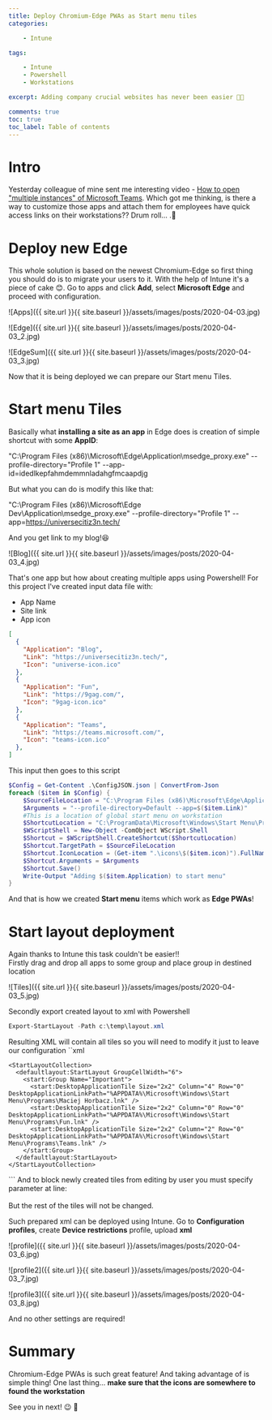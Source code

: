 ```yaml
---
title: Deploy Chromium-Edge PWAs as Start menu tiles 
categories:

    - Intune

tags:

    - Intune
    - Powershell
    - Workstations

excerpt: Adding company crucial websites has never been easier 🤯🔥

comments: true
toc: true
toc_label: Table of contents
---
```


# Intro

Yesterday colleague of mine sent me interesting video - [How to open "multiple instances" of Microsoft Teams](https://youtu.be/aCWhRtl9JIY?t=77). Which got me thinking, is there a way to customize those apps and attach them for employees have quick access links on their workstations?? Drum roll... .🥁

# Deploy new Edge

This whole solution is based on the newest Chromium-Edge so first thing you should do is to migrate your users to it. With the help of Intune it's a piece of cake 😊. Go to apps and click **Add**, select **Microsoft Edge** and proceed with configuration.

![Apps]({{ site.url }}{{ site.baseurl }}/assets/images/posts/2020-04-03.jpg)

![Edge]({{ site.url }}{{ site.baseurl }}/assets/images/posts/2020-04-03_2.jpg)

![EdgeSum]({{ site.url }}{{ site.baseurl }}/assets/images/posts/2020-04-03_3.jpg)

Now that it is being deployed we can prepare our Start menu Tiles.

# Start menu Tiles

Basically what **installing a site as an app** in Edge does is creation of simple shortcut with some **AppID**:

"C:\Program Files (x86)\Microsoft\Edge\Application\msedge_proxy.exe" --profile-directory="Profile 1" --app-id=idedlkepfahmdemmnladahgfmcaapdjg

But what you can do is modify this like that:

"C:\Program Files (x86)\Microsoft\Edge Dev\Application\msedge_proxy.exe" --profile-directory="Profile 1" --app=https://universecitiz3n.tech/

And you get link to my blog!😆

![Blog]({{ site.url }}{{ site.baseurl }}/assets/images/posts/2020-04-03_4.jpg)

That's one app but how about creating multiple apps using Powershell! For this project I've created input data file with:

* App Name
* Site link
* App icon 

``` json
[
  {
    "Application": "Blog",
    "Link": "https://universecitiz3n.tech/",
    "Icon": "universe-icon.ico"
  },
  {
    "Application": "Fun",
    "Link": "https://9gag.com/",
    "Icon": "9gag-icon.ico"
  },
  {
    "Application": "Teams",
    "Link": "https://teams.microsoft.com/",
    "Icon": "teams-icon.ico"
  },
]

```

This input then goes to this script

``` powershell
$Config = Get-Content .\ConfigJSON.json | ConvertFrom-Json
foreach ($item in $Config) {
    $SourceFileLocation = "C:\Program Files (x86)\Microsoft\Edge\Application\msedge_proxy.exe"
    $Arguments = "--profile-directory=Default --app=$($item.Link)"
    #This is a location of global start menu on workstation
    $ShortcutLocation = "C:\ProgramData\Microsoft\Windows\Start Menu\Programs\$($item.Application).lnk"
    $WScriptShell = New-Object -ComObject WScript.Shell
    $Shortcut = $WScriptShell.CreateShortcut($ShortcutLocation)
    $Shortcut.TargetPath = $SourceFileLocation
    $Shortcut.IconLocation = (Get-item ".\icons\$($item.icon)").FullName
    $Shortcut.Arguments = $Arguments
    $Shortcut.Save()
    Write-Output "Adding $($item.Application) to start menu"
}
```

And that is how we created **Start menu** items which work as **Edge PWAs**!

# Start layout deployment

Again thanks to Intune this task couldn't be easier!!
<br>Firstly drag and drop all apps to some group and place group in destined location

![Tiles]({{ site.url }}{{ site.baseurl }}/assets/images/posts/2020-04-03_5.jpg)

Secondly export created layout to xml with Powershell

``` powershell
Export-StartLayout -Path c:\temp\layout.xml
```

Resulting XML will contain all tiles so you will need to modify it just to leave our configuration
``xml
<LayoutModificationTemplate xmlns:defaultlayout="http://schemas.microsoft.com/Start/2014/FullDefaultLayout" xmlns:start="http://schemas.microsoft.com/Start/2014/StartLayout" Version="1" xmlns="http://schemas.microsoft.com/Start/2014/LayoutModification">
  <LayoutOptions StartTileGroupCellWidth="6" />
  <DefaultLayoutOverride LayoutCustomizationRestrictionType="OnlySpecifiedGroups">

    <StartLayoutCollection>
      <defaultlayout:StartLayout GroupCellWidth="6">
        <start:Group Name="Important">
          <start:DesktopApplicationTile Size="2x2" Column="4" Row="0" DesktopApplicationLinkPath="%APPDATA%\Microsoft\Windows\Start Menu\Programs\Maciej Horbacz.lnk" />
          <start:DesktopApplicationTile Size="2x2" Column="0" Row="0" DesktopApplicationLinkPath="%APPDATA%\Microsoft\Windows\Start Menu\Programs\Fun.lnk" />
          <start:DesktopApplicationTile Size="2x2" Column="2" Row="0" DesktopApplicationLinkPath="%APPDATA%\Microsoft\Windows\Start Menu\Programs\Teams.lnk" />
        </start:Group>
      </defaultlayout:StartLayout>
    </StartLayoutCollection>

  </DefaultLayoutOverride>
</LayoutModificationTemplate>
```
And to block newly created tiles from editing by user you must specify parameter at line:<br>
<DefaultLayoutOverride LayoutCustomizationRestrictionType="OnlySpecifiedGroups"><br>
But the rest of the tiles will not be changed.

Such prepared xml can be deployed using Intune. Go to **Configuration profiles**, create **Device restrictions** profile, upload **xml**

![profile]({{ site.url }}{{ site.baseurl }}/assets/images/posts/2020-04-03_6.jpg)

![profile2]({{ site.url }}{{ site.baseurl }}/assets/images/posts/2020-04-03_7.jpg)

![profile3]({{ site.url }}{{ site.baseurl }}/assets/images/posts/2020-04-03_8.jpg)

And no other settings are required!

# Summary

Chromium-Edge PWAs is such great feature! And taking advantage of is simple thing! One last thing... **make sure that the icons are somewhere to found the workstation**

See you in next! 😉 🧠

